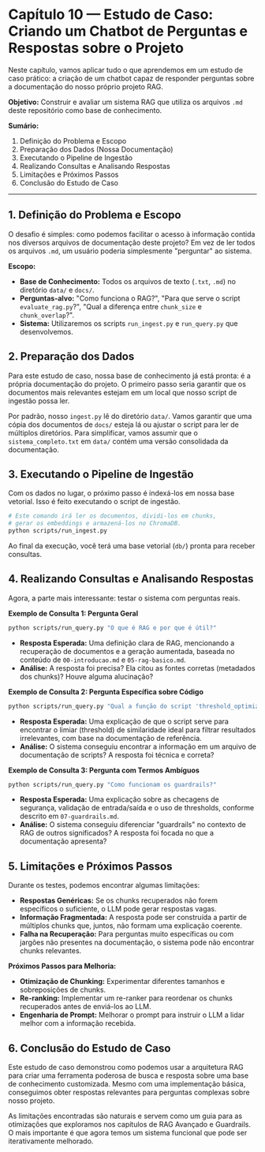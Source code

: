 # Capítulo 10 — Estudo de Caso: Criando um Chatbot de Perguntas e Respostas sobre o Projeto

Neste capítulo, vamos aplicar tudo o que aprendemos em um estudo de caso prático: a criação de um chatbot capaz de responder perguntas sobre a documentação do nosso próprio projeto RAG.

**Objetivo:** Construir e avaliar um sistema RAG que utiliza os arquivos `.md` deste repositório como base de conhecimento.

**Sumário:**
1. Definição do Problema e Escopo
2. Preparação dos Dados (Nossa Documentação)
3. Executando o Pipeline de Ingestão
4. Realizando Consultas e Analisando Respostas
5. Limitações e Próximos Passos
6. Conclusão do Estudo de Caso

---

## 1. Definição do Problema e Escopo

O desafio é simples: como podemos facilitar o acesso à informação contida nos diversos arquivos de documentação deste projeto? Em vez de ler todos os arquivos `.md`, um usuário poderia simplesmente "perguntar" ao sistema.

**Escopo:**
- **Base de Conhecimento:** Todos os arquivos de texto (`.txt`, `.md`) no diretório `data/` e `docs/`.
- **Perguntas-alvo:** "Como funciona o RAG?", "Para que serve o script `evaluate_rag.py`?", "Qual a diferença entre `chunk_size` e `chunk_overlap`?".
- **Sistema:** Utilizaremos os scripts `run_ingest.py` e `run_query.py` que desenvolvemos.

## 2. Preparação dos Dados

Para este estudo de caso, nossa base de conhecimento já está pronta: é a própria documentação do projeto. O primeiro passo seria garantir que os documentos mais relevantes estejam em um local que nosso script de ingestão possa ler.

Por padrão, nosso `ingest.py` lê do diretório `data/`. Vamos garantir que uma cópia dos documentos de `docs/` esteja lá ou ajustar o script para ler de múltiplos diretórios. Para simplificar, vamos assumir que o `sistema_completo.txt` em `data/` contém uma versão consolidada da documentação.

## 3. Executando o Pipeline de Ingestão

Com os dados no lugar, o próximo passo é indexá-los em nossa base vetorial. Isso é feito executando o script de ingestão.

```bash
# Este comando irá ler os documentos, dividi-los em chunks,
# gerar os embeddings e armazená-los no ChromaDB.
python scripts/run_ingest.py
```

Ao final da execução, você terá uma base vetorial (`db/`) pronta para receber consultas.

## 4. Realizando Consultas e Analisando Respostas

Agora, a parte mais interessante: testar o sistema com perguntas reais.

**Exemplo de Consulta 1: Pergunta Geral**

```bash
python scripts/run_query.py "O que é RAG e por que é útil?"
```

- **Resposta Esperada:** Uma definição clara de RAG, mencionando a recuperação de documentos e a geração aumentada, baseada no conteúdo de `00-introducao.md` e `05-rag-basico.md`.
- **Análise:** A resposta foi precisa? Ela citou as fontes corretas (metadados dos chunks)? Houve alguma alucinação?

**Exemplo de Consulta 2: Pergunta Específica sobre Código**

```bash
python scripts/run_query.py "Qual a função do script 'threshold_optimizer.py'?"
```

- **Resposta Esperada:** Uma explicação de que o script serve para encontrar o limiar (threshold) de similaridade ideal para filtrar resultados irrelevantes, com base na documentação de referência.
- **Análise:** O sistema conseguiu encontrar a informação em um arquivo de documentação de scripts? A resposta foi técnica e correta?

**Exemplo de Consulta 3: Pergunta com Termos Ambíguos**

```bash
python scripts/run_query.py "Como funcionam os guardrails?"
```

- **Resposta Esperada:** Uma explicação sobre as checagens de segurança, validação de entrada/saída e o uso de thresholds, conforme descrito em `07-guardrails.md`.
- **Análise:** O sistema conseguiu diferenciar "guardrails" no contexto de RAG de outros significados? A resposta foi focada no que a documentação apresenta?

## 5. Limitações e Próximos Passos

Durante os testes, podemos encontrar algumas limitações:
- **Respostas Genéricas:** Se os chunks recuperados não forem específicos o suficiente, o LLM pode gerar respostas vagas.
- **Informação Fragmentada:** A resposta pode ser construída a partir de múltiplos chunks que, juntos, não formam uma explicação coerente.
- **Falha na Recuperação:** Para perguntas muito específicas ou com jargões não presentes na documentação, o sistema pode não encontrar chunks relevantes.

**Próximos Passos para Melhoria:**
- **Otimização de Chunking:** Experimentar diferentes tamanhos e sobreposições de chunks.
- **Re-ranking:** Implementar um re-ranker para reordenar os chunks recuperados antes de enviá-los ao LLM.
- **Engenharia de Prompt:** Melhorar o prompt para instruir o LLM a lidar melhor com a informação recebida.

## 6. Conclusão do Estudo de Caso

Este estudo de caso demonstrou como podemos usar a arquitetura RAG para criar uma ferramenta poderosa de busca e resposta sobre uma base de conhecimento customizada. Mesmo com uma implementação básica, conseguimos obter respostas relevantes para perguntas complexas sobre nosso projeto.

As limitações encontradas são naturais e servem como um guia para as otimizações que exploramos nos capítulos de RAG Avançado e Guardrails. O mais importante é que agora temos um sistema funcional que pode ser iterativamente melhorado.

